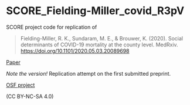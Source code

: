 # SCORE_Fielding-Miller_covid_R3pV

SCORE project code for replication of 

> Fielding-Miller, R. K., Sundaram, M. E., & Brouwer, K. (2020). Social determinants of COVID-19 mortality at the county level. MedRxiv. https://doi.org/10.1101/2020.05.03.20089698


[Paper](https://www.medrxiv.org/content/10.1101/2020.05.03.20089698v1?versioned=true)

*Note the version!* Replication attempt on the first submitted preprint.

[OSF project](https://osf.io/w7gdb/)

(CC BY-NC-SA 4.0)